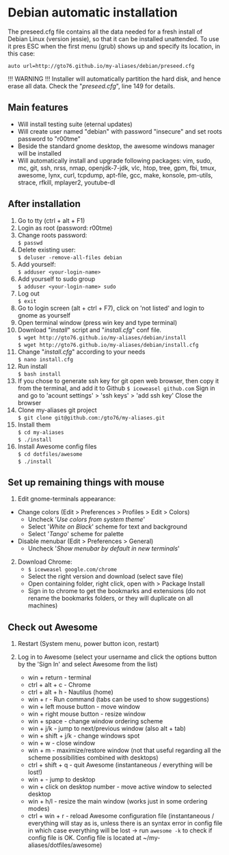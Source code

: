 Debian automatic installation
=============================

The preseed.cfg file contains all the data needed for a fresh install of Debian Linux (version jessie), so that it can be installed unattended. To use it pres ESC when the first menu (grub) shows up and specify its location, in this case:

`auto url=http://gto76.github.io/my-aliases/debian/preseed.cfg`

!!! WARNING !!!
Installer will automatically partition the hard disk, and hence erase all data. Check the "_preseed.cfg_", line 149 for details.

Main features
-------------
- Will install testing suite (eternal updates)
- Will create user named "debian" with password "insecure" and set roots password to "r00tme"
- Beside the standard gnome desktop, the awesome windows manager will be installed
- Will automatically install and upgrade following packages: vim, sudo, mc, git, ssh, nrss, nmap, openjdk-7-jdk, vlc, htop, tree, gpm, fbi, tmux, awesome, lynx, curl, tcpdump, apt-file, gcc, make, konsole, pm-utils, strace, rfkill, mplayer2, youtube-dl

After installation
-----------------
1. Go to tty (ctrl + alt + F1)
2. Login as root (password: r00tme)
3. Change roots password:  
	`$ passwd`
4. Delete existing user:  
	`$ deluser -remove-all-files debian`
5. Add yourself:  
	`$ adduser <your-login-name>`
6. Add yourself to sudo group  
	`$ adduser <your-login-name> sudo`
7. Log out  
	`$ exit`
8. Go to login screen (alt + ctrl + F7), click on 'not listed' and login to gnome as yourself
9. Open terminal window (press win key and type terminal)
10. Download "_install_" script and "_install.cfg_" conf file.  
	`$ wget http://gto76.github.io/my-aliases/debian/install`  
	`$ wget http://gto76.github.io/my-aliases/debian/install.cfg`
11. Change "_install.cfg_" according to your needs  
	`$ nano install.cfg`
12. Run install  
	`$ bash install`
13. If you chose to generate ssh key for git open web browser, then copy it from the terminal, and add it to Github
	`$ iceweasel github.com`
	Sign in and go to 'acount settings' > 'ssh keys' > 'add ssh key'
	Close the browser
13. Clone my-aliases git project  
	`$ git clone git@github.com:/gto76/my-aliases.git`
14. Install them  
	`$ cd my-aliases`  
	`$ ./install`
15. Install Awesome config files  
	`$ cd dotfiles/awesome`  
	`$ ./install`

Set up remaining things with mouse
----------------------------------

1. Edit gnome-terminals appearance:
 * Change colors (Edit > Preferences > Profiles > Edit > Colors)
 	- Uncheck '_Use colors from system theme_'
 	- Select '_White on Black_' scheme for text and background
 	- Select '_Tango_' scheme for palette
 * Disable menubar (Edit > Preferences > General)
 	- Uncheck '_Show menubar by default in new terminals_'

2. Download Chrome:  
	- `$ iceweasel google.com/chrome`
	- Select the right version and download (select save file)
	- Open containing folder, right click, open with > Package Install
 	- Sign in to chrome to get the bookmarks and extensions (do not rename the bookmarks folders, or they will duplicate on all machines)

 
Check out Awesome
-----------------
1. Restart (System menu, power button icon, restart)

2. Log in to Awesome (select your username and click the options button by the 'Sign In' and select Awesome from the list)
	* win + return - terminal
	* ctrl + alt + c - Chrome
	* ctrl + alt + h - Nautilus (home)
	* win + r - Run command (tabs can be used to show suggestions)
	* win + left mouse button - move window
	* win + right mouse button - resize window
	* win + space - change window ordering scheme
	* win + j/k - jump to next/previous window (also alt + tab)
	* win + shift + j/k - change windows spot
	* win + w - close window
	* win + m - maximize/restore window (not that useful regarding all the scheme possibilities combined with desktops)
	* ctrl + shift + q - quit Awesome (instantaneous / everything will be lost!)
	* win + <number> - jump to desktop
	* win + click on desktop number - move active window to selected desktop
	* win + h/l - resize the main window (works just in some ordering modes)
	* ctrl + win + r - reload Awesome configuration file (instantaneous / everything will stay as is, unless there is an syntax error in config file in which case everything will be lost -> run `awesome -k` to check if config file is OK. Config file is located at ~/my-aliases/dotfiles/awesome)
	


	
